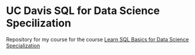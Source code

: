 # UC Davis SQL for Data Science Specilization
Repository for my course for the course [Learn SQL Basics for Data Science Specialization](https://www.coursera.org/specializations/learn-sql-basics-data-science)
